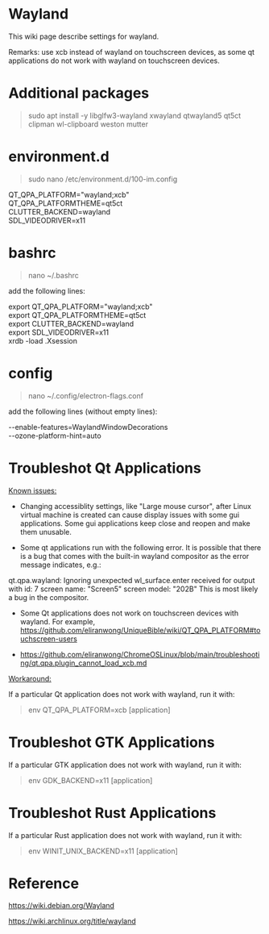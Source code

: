 # Wayland

This wiki page describe settings for wayland.

Remarks: use xcb instead of wayland on touchscreen devices, as some qt applications do not work with wayland on touchscreen devices.

# Additional packages

> sudo apt install -y libglfw3-wayland xwayland qtwayland5 qt5ct clipman wl-clipboard weston mutter

# environment.d

> sudo nano /etc/environment.d/100-im.config

QT_QPA_PLATFORM="wayland;xcb"<br>
QT_QPA_PLATFORMTHEME=qt5ct<br>
CLUTTER_BACKEND=wayland<br>
SDL_VIDEODRIVER=x11

# bashrc

> nano ~/.bashrc

add the following lines:

export QT_QPA_PLATFORM="wayland;xcb"<br>
export QT_QPA_PLATFORMTHEME=qt5ct<br>
export CLUTTER_BACKEND=wayland<br>
export SDL_VIDEODRIVER=x11<br>
xrdb -load .Xsession

# config

> nano ~/.config/electron-flags.conf

add the following lines (without empty lines):

--enable-features=WaylandWindowDecorations<br>
--ozone-platform-hint=auto

# Troubleshot Qt Applications

<u>Known issues:</u>
* Changing accessiblity settings, like "Large mouse cursor", after Linux virtual machine is created can cause display issues with some gui applications.  Some gui applications keep close and reopen and make them unusable.

* Some qt applications run with the following error.  It is possible that there is a bug that comes with the built-in wayland compositor as the error message indicates, e.g.:

qt.qpa.wayland: Ignoring unexpected wl_surface.enter received for output with id: 7 screen name: "Screen5" screen model: "202B" This is most likely a bug in the compositor.

* Some Qt applications does not work on touchscreen devices with wayland.  For example, https://github.com/eliranwong/UniqueBible/wiki/QT_QPA_PLATFORM#touchscreen-users

* https://github.com/eliranwong/ChromeOSLinux/blob/main/troubleshooting/qt.qpa.plugin_cannot_load_xcb.md

<u>Workaround:</u>

If a particular Qt application does not work with wayland, run it with:

> env QT_QPA_PLATFORM=xcb [application]

# Troubleshot GTK Applications

If a particular GTK application does not work with wayland, run it with:

> env GDK_BACKEND=x11 [application]

# Troubleshot Rust Applications

If a particular Rust application does not work with wayland, run it with:

> env WINIT_UNIX_BACKEND=x11 [application]

# Reference

https://wiki.debian.org/Wayland

https://wiki.archlinux.org/title/wayland
